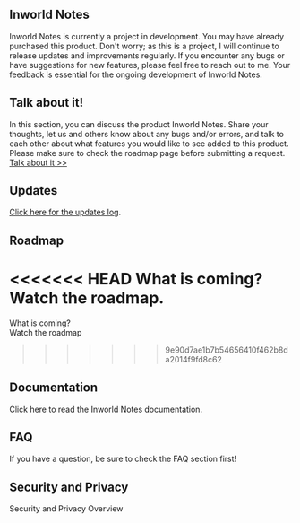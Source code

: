 ## Inworld Notes

Inworld Notes is currently a project in development. You may have already purchased this product. Don't worry; as this is a project, I will continue to release updates and improvements regularly. If you encounter any bugs or have suggestions for new features, please feel free to reach out to me. Your feedback is essential for the ongoing development of Inworld Notes. 

## Talk about it!

In this section, you can discuss the product Inworld Notes. Share your thoughts, let us and others know about any bugs and/or errors, and talk to each other about what features you would like to see added to this product. Please make sure to check the roadmap page before submitting a request.
[Talk about it >>](https://www.tapatalk.com/groups/jolt/viewtopic.php?f=2&t=3)

## Updates

[Click here for the updates log](/cat/secondlife/cat/inworldnotes/updates).

## Roadmap

<<<<<<< HEAD
What is coming?
Watch the roadmap.
=======
What is coming?<br>
Watch the roadmap

> > > > > > > 9e90d7ae1b7b54656410f462b8da2014f9fd8c62

## Documentation

Click here to read the Inworld Notes documentation. 

## FAQ

If you have a question, be sure to check the FAQ section first! 

## Security and Privacy

Security and Privacy Overview
